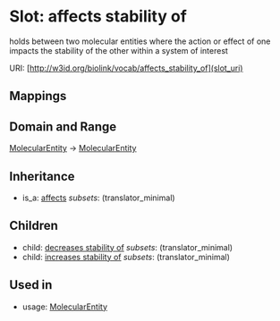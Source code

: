 # Slot: affects stability of


holds between two molecular entities where the action or effect of one impacts the stability of the other within a system of interest

URI: [http://w3id.org/biolink/vocab/affects_stability_of](slot_uri)
## Mappings

## Domain and Range

[MolecularEntity](MolecularEntity.md) -> [MolecularEntity](MolecularEntity.md)
## Inheritance

 *  is_a: [affects](affects.md) *subsets*: (translator_minimal)
## Children

 *  child: [decreases stability of](decreases_stability_of.md) *subsets*: (translator_minimal)
 *  child: [increases stability of](increases_stability_of.md) *subsets*: (translator_minimal)
## Used in

 *  usage: [MolecularEntity](MolecularEntity.md)
